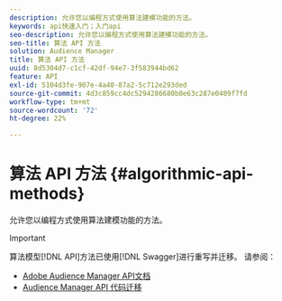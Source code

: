 ```yaml
---
description: 允许您以编程方式使用算法建模功能的方法。
keywords: api快速入门；入门api
seo-description: 允许您以编程方式使用算法建模功能的方法。
seo-title: 算法 API 方法
solution: Audience Manager
title: 算法 API 方法
uuid: 8d5304d7-c1cf-42df-94e7-3f583944bd62
feature: API
exl-id: 5104d3fe-907e-4a40-87a2-5c712e293ded
source-git-commit: 4d3c859cc4dc5294286680b0e63c287e0409f7fd
workflow-type: tm+mt
source-wordcount: '72'
ht-degree: 22%

---
```


# 算法 API 方法 {#algorithmic-api-methods}

允许您以编程方式使用算法建模功能的方法。

>[!IMPORTANT]
>
>算法模型[!DNL API]方法已使用[!DNL Swagger]进行重写并迁移。 请参阅：
>
>* [Adobe Audience Manager API文档](https://bank.demdex.com/portal/swagger/index.html)
>* [Audience Manager API 代码迁移](../../api/api-swagger-migration.md)

